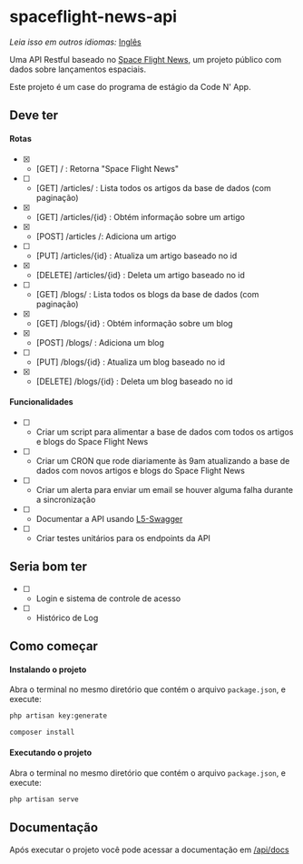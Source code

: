 # spaceflight-news-api

<i>Leia isso em outros idiomas:</i> [Inglês](README.md)

Uma API Restful baseado no [Space Flight News](https://api.spaceflightnewsapi.net/v3/documentation), um projeto público com dados sobre lançamentos espaciais.

Este projeto é um case do programa de estágio da Code N' App.

## Deve ter

#### Rotas
- [x] - [GET] / : Retorna "Space Flight News"
- [ ] - [GET] /articles/ : Lista todos os artigos da base de dados (com paginação)
- [x] - [GET] /articles/{id} : Obtém informação sobre um artigo
- [x] - [POST] /articles /: Adiciona um artigo
- [ ] - [PUT] /articles/{id} : Atualiza um artigo baseado no id
- [x] - [DELETE] /articles/{id} : Deleta um artigo baseado no id
- [ ] - [GET] /blogs/ : Lista todos os blogs da base de dados (com paginação)
- [x] - [GET] /blogs/{id} : Obtém informação sobre um blog
- [x] - [POST] /blogs/ : Adiciona um blog
- [ ] - [PUT] /blogs/{id} : Atualiza um blog baseado no id
- [x] - [DELETE] /blogs/{id} : Deleta um blog baseado no id

#### Funcionalidades
- [ ] - Criar um script para alimentar a base de dados com todos os artigos e blogs do Space Flight News
- [ ] - Criar um CRON que rode diariamente às 9am atualizando a base de dados com novos artigos e blogs do Space Flight News
- [ ] - Criar um alerta para enviar um email se houver alguma falha durante a sincronização
- [ ] - Documentar a API usando [L5-Swagger](https://github.com/DarkaOnLine/L5-Swagger)
- [ ] - Criar testes unitários para os endpoints da API

## Seria bom ter

- [ ] - Login e sistema de controle de acesso
- [ ] - Histórico de Log

## Como começar

#### Instalando o projeto

Abra o terminal no mesmo diretório que contém o arquivo `package.json`, e execute:

```bash
php artisan key:generate

composer install
```

#### Executando o projeto

Abra o terminal no mesmo diretório que contém o arquivo `package.json`, e execute:

```bash
php artisan serve
```

## Documentação

Após executar o projeto você pode acessar a documentação em [/api/docs](http://127.0.0.1:8000/api/docs)
